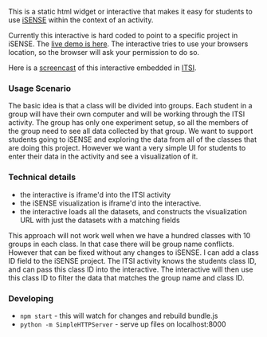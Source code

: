 This is a static html widget or interactive that makes it easy for students to use [iSENSE](http://isenseproject.org/) within the context of an activity.

Currently this interactive is hard coded to point to a specific project in iSENSE. The [live demo is here](http://concord-consortium.github.io/iSENSE-interactive/). The interactive tries to use your browsers location, so the browser will ask your permission to do so.

Here is a [screencast](http://www.screencast.com/t/7jSfLv7J20y) of this interactive embedded in [ITSI](https://itsi.portal.concord.org).

### Usage Scenario

The basic idea is that a class will be divided into groups.  Each student in a group will have their own computer and will be working through the ITSI activity. The group has only one experiment setup, so all the members of the group need to see all data collected by that group. We want to support students going to iSENSE and exploring the data from all of the classes that are doing this project. However we want a very simple UI for students to enter their data in the activity and see a visualization of it.

### Technical details

- the interactive is iframe'd into the ITSI activity
- the iSENSE visualization is iframe'd into the interactive.
- the interactive loads all the datasets, and constructs the visualization URL with just the datasets with a matching fields

This approach will not work well when we have a hundred classes with 10 groups in each class. In that case there will be group name conflicts.  However that can be fixed without any changes to iSENSE.  I can add a class ID field to the iSENSE project. The ITSI activity knows the students class ID, and can pass this class ID into the interactive. The interactive will then use this class ID to filter the data that matches the group name and class ID.

### Developing

- `npm start` - this will watch for changes and rebuild bundle.js
- `python -m SimpleHTTPServer` - serve up files on localhost:8000